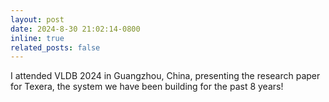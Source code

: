 ```yaml
---
layout: post
date: 2024-8-30 21:02:14-0800
inline: true
related_posts: false
---
```


I attended VLDB 2024 in Guangzhou, China, presenting the research paper for Texera, the system we have been building for the past 8
years!


